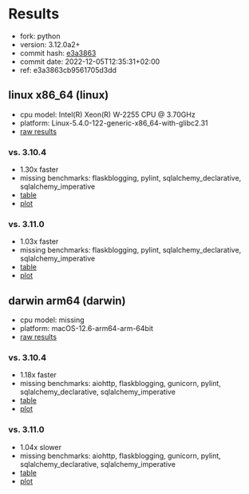 # Results

- fork: python
- version: 3.12.0a2+
- commit hash: [e3a3863](https://github.com/python/cpython/commit/e3a3863)
- commit date: 2022-12-05T12:35:31+02:00
- ref: e3a3863cb9561705d3dd

## linux x86_64 (linux)

- cpu model: Intel(R) Xeon(R) W-2255 CPU @ 3.70GHz
- platform: Linux-5.4.0-122-generic-x86_64-with-glibc2.31
- [raw results](bm-20221205-linux-x86_64-python-e3a3863cb9561705d3dd-3.12.0a2%2B-e3a3863.json)

### vs. 3.10.4

- 1.30x faster
- missing benchmarks: flaskblogging, pylint, sqlalchemy_declarative, sqlalchemy_imperative
- [table](bm-20221205-linux-x86_64-python-e3a3863cb9561705d3dd-3.12.0a2%2B-e3a3863-vs-3.10.4.md)
- [plot](bm-20221205-linux-x86_64-python-e3a3863cb9561705d3dd-3.12.0a2%2B-e3a3863-vs-3.10.4.png)

### vs. 3.11.0

- 1.03x faster
- missing benchmarks: flaskblogging, pylint, sqlalchemy_declarative, sqlalchemy_imperative
- [table](bm-20221205-linux-x86_64-python-e3a3863cb9561705d3dd-3.12.0a2%2B-e3a3863-vs-3.11.0.md)
- [plot](bm-20221205-linux-x86_64-python-e3a3863cb9561705d3dd-3.12.0a2%2B-e3a3863-vs-3.11.0.png)

## darwin arm64 (darwin)

- cpu model: missing
- platform: macOS-12.6-arm64-arm-64bit
- [raw results](bm-20221205-darwin-arm64-python-e3a3863cb9561705d3dd-3.12.0a2%2B-e3a3863.json)

### vs. 3.10.4

- 1.18x faster
- missing benchmarks: aiohttp, flaskblogging, gunicorn, pylint, sqlalchemy_declarative, sqlalchemy_imperative
- [table](bm-20221205-darwin-arm64-python-e3a3863cb9561705d3dd-3.12.0a2%2B-e3a3863-vs-3.10.4.md)
- [plot](bm-20221205-darwin-arm64-python-e3a3863cb9561705d3dd-3.12.0a2%2B-e3a3863-vs-3.10.4.png)

### vs. 3.11.0

- 1.04x slower
- missing benchmarks: aiohttp, flaskblogging, gunicorn, pylint, sqlalchemy_declarative, sqlalchemy_imperative
- [table](bm-20221205-darwin-arm64-python-e3a3863cb9561705d3dd-3.12.0a2%2B-e3a3863-vs-3.11.0.md)
- [plot](bm-20221205-darwin-arm64-python-e3a3863cb9561705d3dd-3.12.0a2%2B-e3a3863-vs-3.11.0.png)

